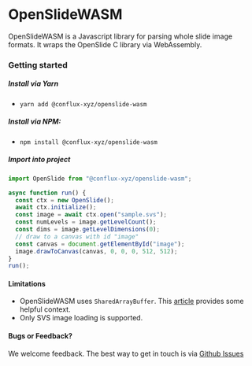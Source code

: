 # OpenSlideWASM

OpenSlideWASM is a Javascript library for parsing whole slide image formats. It wraps the OpenSlide C library via WebAssembly.

### Getting started

##### Install via Yarn

- `yarn add @conflux-xyz/openslide-wasm`

##### Install via NPM:

- `npm install @conflux-xyz/openslide-wasm`

##### Import into project

```javascript
import OpenSlide from "@conflux-xyz/openslide-wasm";

async function run() {
  const ctx = new OpenSlide();
  await ctx.initialize();
  const image = await ctx.open("sample.svs");
  const numLevels = image.getLevelCount();
  const dims = image.getLevelDimensions(0);
  // draw to a canvas with id "image"
  const canvas = document.getElementById("image");
  image.drawToCanvas(canvas, 0, 0, 0, 512, 512);
}
run();
```

#### Limitations

- OpenSlideWASM uses `SharedArrayBuffer`. This [article](https://blog.logrocket.com/understanding-sharedarraybuffer-and-cross-origin-isolation/) provides some helpful context.
- Only SVS image loading is supported.

#### Bugs or Feedback?

We welcome feedback. The best way to get in touch is via [Github Issues](https://github.com/conflux-xyz/openslide-wasm)
